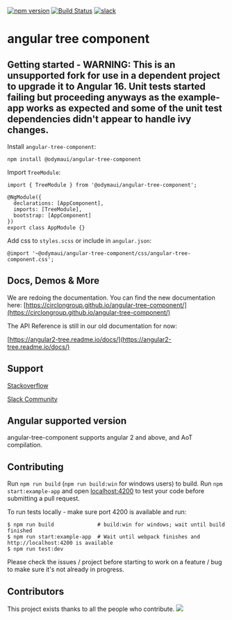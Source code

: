 [![npm version](https://badge.fury.io/js/%40circlon%2Fangular-tree-component.svg)](https://badge.fury.io/js/%40circlon%2Fangular-tree-component)
[![Build Status](https://dev.azure.com/pdsgmbh/AngularTree/_apis/build/status/AngularTreeComponent-CI?branchName=master)](https://dev.azure.com/pdsgmbh/AngularTree/_build/latest?definitionId=59&branchName=master)
<a href="https://angular-tree-component.herokuapp.com/"><img src="https://angular-tree-component.herokuapp.com/badge.svg" alt="slack" ></a>

# angular tree component

## Getting started - WARNING: This is an unsupported fork for use in a dependent project to upgrade it to Angular 16.  Unit tests started failing but proceeding anyways as the example-app works as expected and some of the unit test dependencies didn't appear to handle ivy changes.

Install `angular-tree-component`:

```npm install @odymaui/angular-tree-component```

Import `TreeModule`:

```
import { TreeModule } from '@odymaui/angular-tree-component';

@NgModule({
  declarations: [AppComponent],
  imports: [TreeModule],
  bootstrap: [AppComponent]
})
export class AppModule {}
```

Add css to `styles.scss` or include in `angular.json`:

```
@import '~@odymaui/angular-tree-component/css/angular-tree-component.css';
```

## Docs, Demos & More
We are redoing the documentation. You can find the new documentation here:
[https://circlongroup.github.io/angular-tree-component/](https://circlongroup.github.io/angular-tree-component/)

The API Reference is still in our old documentation for now:

[https://angular2-tree.readme.io/docs/](https://angular2-tree.readme.io/docs/)

## Support
[Stackoverflow](https://stackoverflow.com/questions/tagged/angular-tree-component)

[Slack Community](https://angular-tree-component.herokuapp.com/)

## Angular supported version

angular-tree-component supports angular 2 and above, and AoT compilation.

## Contributing

Run `npm run build` (`npm run build:win` for windows users) to build. Run `npm start:example-app` and open [localhost:4200](http://localhost:4200) to test your code before submitting a pull request.

To run tests locally - make sure port 4200 is available and run:

```
$ npm run build              # build:win for windows; wait until build finished 
$ npm run start:example-app  # Wait until webpack finishes and http://localhost:4200 is available
$ npm run test:dev
```

Please check the issues / project before starting to work on a feature / bug to make sure it's not already in progress.

## Contributors

This project exists thanks to all the people who contribute.
<a href="https://github.com/CirclonGroup/angular-tree-component/graphs/contributors"><img src="https://opencollective.com/angular-tree-component/contributors.svg?width=890&button=false" /></a>

